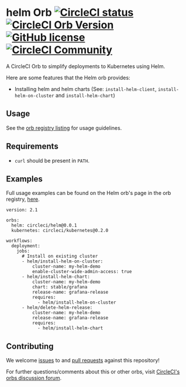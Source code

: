 # helm Orb [![CircleCI status](https://circleci.com/gh/CircleCI-Public/helm-orb.svg "CircleCI status")](https://circleci.com/gh/CircleCI-Public/helm-orb) [![CircleCI Orb Version](https://img.shields.io/badge/endpoint.svg?url=https://badges.circleci.io/orb/circleci/helm)](https://circleci.com/orbs/registry/orb/circleci/helm) [![GitHub license](https://img.shields.io/badge/license-MIT-blue.svg)](https://raw.githubusercontent.com/circleci-public/helm-orb/master/LICENSE) [![CircleCI Community](https://img.shields.io/badge/community-CircleCI%20Discuss-343434.svg)](https://discuss.circleci.com/c/orbs)

A CircleCI Orb to simplify deployments to Kubernetes using Helm.

Here are some features that the Helm orb provides:

- Installing helm and helm charts (See: `install-helm-client`, `install-helm-on-cluster` and `install-helm-chart`)

## Usage

See the [orb registry listing](http://circleci.com/orbs/registry/orb/circleci/helm) for usage guidelines.

## Requirements

- `curl` should be present in `PATH`.

## Examples

Full usage examples can be found on the Helm orb's page in the orb registry, [here](https://circleci.com/orbs/registry/orb/circleci/helm#usage-examples).

```
version: 2.1

orbs:
  helm: circleci/helm@0.0.1
  kubernetes: circleci/kubernetes@0.2.0

workflows:
  deployment:
    jobs:
      # Install on existing cluster
      - helm/install-helm-on-cluster:
          cluster-name: my-helm-demo
          enable-cluster-wide-admin-access: true
      - helm/install-helm-chart:
          cluster-name: my-helm-demo
          chart: stable/grafana
          release-name: grafana-release
          requires:
            - helm/install-helm-on-cluster
      - helm/delete-helm-release:
          cluster-name: my-helm-demo
          release-name: grafana-release
          requires:
            - helm/install-helm-chart
```

## Contributing

We welcome [issues](https://github.com/CircleCI-Public/helm-orb/issues) to and [pull requests](https://github.com/CircleCI-Public/helm-orb/pulls) against this repository!

For further questions/comments about this or other orbs, visit [CircleCI's orbs discussion forum](https://discuss.circleci.com/c/orbs).

